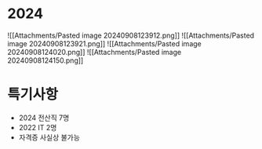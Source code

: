 # 2024
![[Attachments/Pasted image 20240908123912.png]]
![[Attachments/Pasted image 20240908123921.png]]
![[Attachments/Pasted image 20240908124020.png]]
![[Attachments/Pasted image 20240908124150.png]]

# 특기사항
- 2024 전산직 7명
- 2022 IT 2명
- 자격증 사실상 불가능
